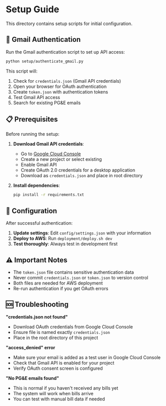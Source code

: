 # Setup Guide

This directory contains setup scripts for initial configuration.

## 🔐 Gmail Authentication

Run the Gmail authentication script to set up API access:

```bash
python setup/authenticate_gmail.py
```

This script will:

1. Check for `credentials.json` (Gmail API credentials)
2. Open your browser for OAuth authentication
3. Create `token.json` with authentication tokens
4. Test Gmail API access
5. Search for existing PG&E emails

## 📋 Prerequisites

Before running the setup:

1. **Download Gmail API credentials**:
   - Go to [Google Cloud Console](https://console.cloud.google.com/)
   - Create a new project or select existing
   - Enable Gmail API
   - Create OAuth 2.0 credentials for a desktop application
   - Download as `credentials.json` and place in root directory

2. **Install dependencies**:
   ```bash
   pip install -r requirements.txt
   ```

## 🔧 Configuration

After successful authentication:

1. **Update settings**: Edit `config/settings.json` with your information
2. **Deploy to AWS**: Run `deployment/deploy.sh dev`
3. **Test thoroughly**: Always test in development first

## ⚠️ Important Notes

- The `token.json` file contains sensitive authentication data
- Never commit `credentials.json` or `token.json` to version control
- Both files are needed for AWS deployment
- Re-run authentication if you get OAuth errors

## 🆘 Troubleshooting

**"credentials.json not found"**
- Download OAuth credentials from Google Cloud Console
- Ensure file is named exactly `credentials.json`
- Place in the root directory of this project

**"access_denied" error**
- Make sure your email is added as a test user in Google Cloud Console
- Check that Gmail API is enabled for your project
- Verify OAuth consent screen is configured

**"No PG&E emails found"**
- This is normal if you haven't received any bills yet
- The system will work when bills arrive
- You can test with manual bill data if needed